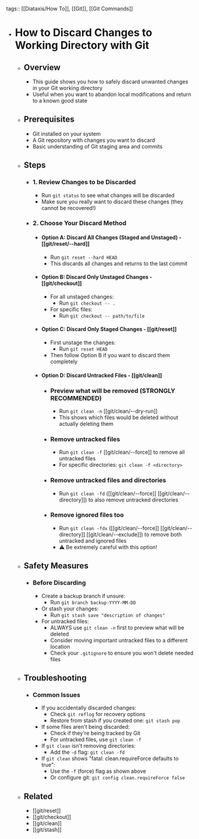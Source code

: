 tags:: [[Diataxis/How To]], [[Git]], [[Git Commands]]

- # How to Discard Changes to Working Directory with Git
	- ## Overview
		- This guide shows you how to safely discard unwanted changes in your Git working directory
		- Useful when you want to abandon local modifications and return to a known good state
	- ## Prerequisites
		- Git installed on your system
		- A Git repository with changes you want to discard
		- Basic understanding of Git staging area and commits
	- ## Steps
		- ### 1. Review Changes to be Discarded
			- Run `git status` to see what changes will be discarded
			- Make sure you really want to discard these changes (they cannot be recovered!)
		- ### 2. Choose Your Discard Method
			- #### Option A: Discard All Changes (Staged and Unstaged) - [[git/reset/--hard]]
				- Run `git reset --hard HEAD`
				- This discards all changes and returns to the last commit
			- #### Option B: Discard Only Unstaged Changes - [[git/checkout]]
				- For all unstaged changes:
					- Run `git checkout -- .`
				- For specific files:
					- Run `git checkout -- path/to/file`
			- #### Option C: Discard Only Staged Changes - [[git/reset]]
				- First unstage the changes:
					- Run `git reset HEAD`
				- Then follow Option B if you want to discard them completely
			- #### Option D: Discard Untracked Files - [[git/clean]]
				- ### Preview what will be removed (STRONGLY RECOMMENDED)
					- Run `git clean -n` [[git/clean/--dry-run]]
					- This shows which files would be deleted without actually deleting them
				- ### Remove untracked files
					- Run `git clean -f` [[git/clean/--force]] to remove all untracked files
					- For specific directories: `git clean -f <directory>`
				- ### Remove untracked files and directories
					- Run `git clean -fd` ([[git/clean/--force]] [[git/clean/--directory]]) to also remove untracked directories
				- ### Remove ignored files too
					- Run `git clean -fdx` ([[git/clean/--force]] [[git/clean/--directory]] [[git/clean/--exclude]]) to remove both untracked and ignored files
					- ⚠️ Be extremely careful with this option!
	- ## Safety Measures
		- ### Before Discarding
			- Create a backup branch if unsure:
				- Run `git branch backup-YYYY-MM-DD`
			- Or stash your changes:
				- Run `git stash save "description of changes"`
			- For untracked files:
				- ALWAYS use `git clean -n` first to preview what will be deleted
				- Consider moving important untracked files to a different location
				- Check your `.gitignore` to ensure you won't delete needed files
	- ## Troubleshooting
		- ### Common Issues
			- If you accidentally discarded changes:
				- Check `git reflog` for recovery options
				- Restore from stash if you created one: `git stash pop`
			- If some files aren't being discarded:
				- Check if they're being tracked by Git
				- For untracked files, use `git clean -f`
			- If `git clean` isn't removing directories:
				- Add the `-d` flag: `git clean -fd`
			- If `git clean` shows "fatal: clean.requireForce defaults to true":
				- Use the `-f` (force) flag as shown above
				- Or configure git: `git config clean.requireForce false`
	- ## Related
		- [[git/reset]]
		- [[git/checkout]]
		- [[git/clean]]
		- [[git/stash]]